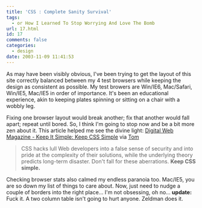 ```yaml
---
title: 'CSS : Complete Sanity Survival'
tags:
  - or How I Learned To Stop Worrying And Love The Bomb
url: 17.html
id: 17
comments: false
categories:
  - design
date: 2003-11-09 11:41:53
---
```


As may have been visibly obvious, I've been trying to get the layout of this site correctly balanced between my 4 test browsers while keeping the design as consistent as possible. My test browers are Win/IE6, Mac/Safari, Win/IE5, Mac/IE5 in order of importance. It's been an educational experience, akin to keeping plates spinning or sitting on a chair with a wobbly leg. 

Fixing one browser layout would break another; fix that another would fall apart; repeat until bored. So, I think I'm going to stop now and be a bit more zen about it. This article helped me see the divine light: [Digital Web Magazine - Keep It Simple: Keep CSS Simple](http://digital-web.com/columns/keepitsimple/keepitsimple_2003-11.shtml "Digital Web Magazine - Keep CSS Simple") via [Tom](http://www.plasticbag.org/)

> CSS hacks lull Web developers into a false sense of security and into pride at the complexity of their solutions, while the underlying theory predicts long-term disaster. Don't fall for these aberrations. **Keep CSS simple.**

Checking browser stats also calmed my endless paranoia too. Mac/IE5, you are so down my list of things to care about. Now, just need to nudge a couple of borders into the right place... I'm not obsessing, oh no... **update:** Fuck it. A two column table isn't going to hurt anyone. Zeldman does it.